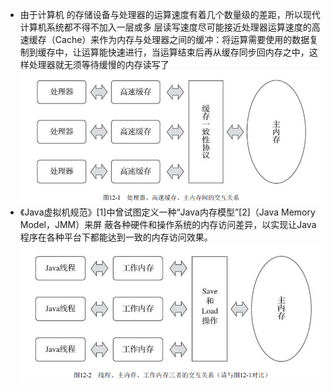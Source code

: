 - 由于计算机 的存储设备与处理器的运算速度有着几个数量级的差距，所以现代计算机系统都不得不加入一层或多 层读写速度尽可能接近处理器运算速度的高速缓存（Cache）来作为内存与处理器之间的缓冲：将运算需要使用的数据复制到缓存中，让运算能快速进行，当运算结束后再从缓存同步回内存之中，这样处理器就无须等待缓慢的内存读写了
![41](./image/41.jpg)
- 《Java虚拟机规范》[1]中曾试图定义一种“Java内存模型”[2]（Java Memory Model，JMM）来屏 蔽各种硬件和操作系统的内存访问差异，以实现让Java程序在各种平台下都能达到一致的内存访问效果。
![42](./image/42.jpg)   